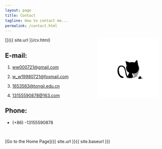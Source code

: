 ```yaml
---
layout: page
title: Contact
tagline: How to contact me...
permalink: /contact.html
---
```

[<img src='https://raw.githubusercontent.com/NoNo721/Pictures/master/IMG_4222.JPG' alt="Copyright © Wei Wang" title="Wei Wang" style='float:right;'/>]({{ site.url }}/cv.html)

## **E-mail:** 

1. <a href="mailto:ww000721@gmail.com">ww000721@gmail.com</A>

2. <a href="mailto:w_w19980721@foxmail.com">w_w19980721@foxmail.com</A>

3. <a href="mailto:1653563@tongji.edu.cn">1653563@tongji.edu.cn</A>

4. <a href="mailto:13155590878@163.com">13155590878@163.com</A>

## **Phone:**

* (+86) -13155590878

&ensp;

[Go to the Home Page]({{ site.url }}{{ site.baseurl }})
